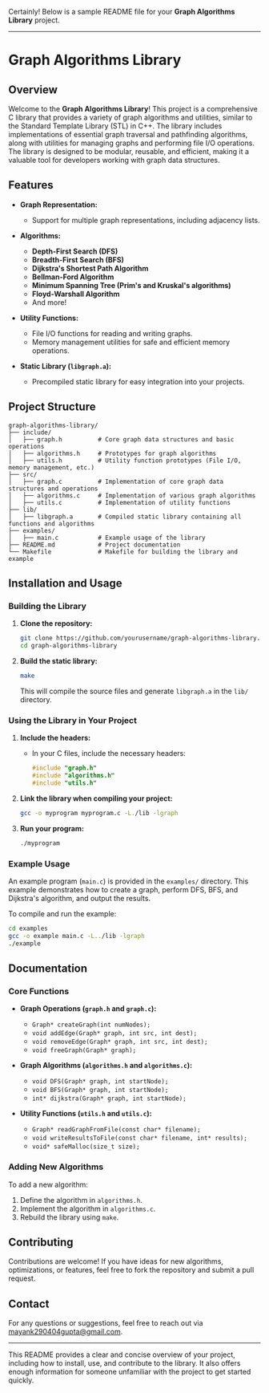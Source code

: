 Certainly! Below is a sample README file for your **Graph Algorithms Library** project.

---

# **Graph Algorithms Library**

## **Overview**

Welcome to the **Graph Algorithms Library**! This project is a comprehensive C library that provides a variety of graph algorithms and utilities, similar to the Standard Template Library (STL) in C++. The library includes implementations of essential graph traversal and pathfinding algorithms, along with utilities for managing graphs and performing file I/O operations. The library is designed to be modular, reusable, and efficient, making it a valuable tool for developers working with graph data structures.

## **Features**

- **Graph Representation:**
  - Support for multiple graph representations, including adjacency lists.
  
- **Algorithms:**
  - **Depth-First Search (DFS)**
  - **Breadth-First Search (BFS)**
  - **Dijkstra's Shortest Path Algorithm**
  - **Bellman-Ford Algorithm**
  - **Minimum Spanning Tree (Prim's and Kruskal's algorithms)**
  - **Floyd-Warshall Algorithm**
  - And more!

- **Utility Functions:**
  - File I/O functions for reading and writing graphs.
  - Memory management utilities for safe and efficient memory operations.

- **Static Library (`libgraph.a`):**
  - Precompiled static library for easy integration into your projects.

## **Project Structure**

```
graph-algorithms-library/
├── include/
│   ├── graph.h          # Core graph data structures and basic operations
│   ├── algorithms.h     # Prototypes for graph algorithms
│   ├── utils.h          # Utility function prototypes (File I/O, memory management, etc.)
├── src/
│   ├── graph.c          # Implementation of core graph data structures and operations
│   ├── algorithms.c     # Implementation of various graph algorithms
│   ├── utils.c          # Implementation of utility functions
├── lib/
│   ├── libgraph.a       # Compiled static library containing all functions and algorithms
├── examples/
│   ├── main.c           # Example usage of the library
├── README.md            # Project documentation
└── Makefile             # Makefile for building the library and example
```

## **Installation and Usage**

### **Building the Library**

1. **Clone the repository:**

   ```bash
   git clone https://github.com/yourusername/graph-algorithms-library.git
   cd graph-algorithms-library
   ```

2. **Build the static library:**

   ```bash
   make
   ```

   This will compile the source files and generate `libgraph.a` in the `lib/` directory.

### **Using the Library in Your Project**

1. **Include the headers:**
   - In your C files, include the necessary headers:

     ```c
     #include "graph.h"
     #include "algorithms.h"
     #include "utils.h"
     ```

2. **Link the library when compiling your project:**

   ```bash
   gcc -o myprogram myprogram.c -L./lib -lgraph
   ```

3. **Run your program:**

   ```bash
   ./myprogram
   ```

### **Example Usage**

An example program (`main.c`) is provided in the `examples/` directory. This example demonstrates how to create a graph, perform DFS, BFS, and Dijkstra's algorithm, and output the results.

To compile and run the example:

```bash
cd examples
gcc -o example main.c -L../lib -lgraph
./example
```

## **Documentation**

### **Core Functions**

- **Graph Operations (`graph.h` and `graph.c`):**
  - `Graph* createGraph(int numNodes);`
  - `void addEdge(Graph* graph, int src, int dest);`
  - `void removeEdge(Graph* graph, int src, int dest);`
  - `void freeGraph(Graph* graph);`

- **Graph Algorithms (`algorithms.h` and `algorithms.c`):**
  - `void DFS(Graph* graph, int startNode);`
  - `void BFS(Graph* graph, int startNode);`
  - `int* dijkstra(Graph* graph, int startNode);`

- **Utility Functions (`utils.h` and `utils.c`):**
  - `Graph* readGraphFromFile(const char* filename);`
  - `void writeResultsToFile(const char* filename, int* results);`
  - `void* safeMalloc(size_t size);`

### **Adding New Algorithms**

To add a new algorithm:

1. Define the algorithm in `algorithms.h`.
2. Implement the algorithm in `algorithms.c`.
3. Rebuild the library using `make`.

## **Contributing**

Contributions are welcome! If you have ideas for new algorithms, optimizations, or features, feel free to fork the repository and submit a pull request.

## **Contact**

For any questions or suggestions, feel free to reach out via [mayank290404gupta@gmail.com](mailto:email@example.com).

---

This README provides a clear and concise overview of your project, including how to install, use, and contribute to the library. It also offers enough information for someone unfamiliar with the project to get started quickly.